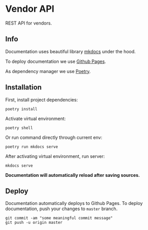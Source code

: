 # Vendor API

REST API for vendors.

## Info

Documentation uses beautiful library [mkdocs](https://squidfunk.github.io/mkdocs-material/) under the hood.

To deploy documentation we use [Github Pages](https://docs.github.com/en/enterprise-cloud@latest/pages/quickstart).

As dependency manager we use [Poetry](https://python-poetry.org/).


## Installation

First, install project dependencies:

```shell script
poetry install
```

Activate virtual environment:

```shell script
poetry shell
```

Or run command directly through current env:

```shell script
poetry run mkdocs serve
```

After activating virtual environment, run server:

```shell script
mkdocs serve
```

**Documentation will automatically reload after saving sources.**

## Deploy

Documentation automatically deploys to Github Pages. To deploy documentation, push your changes to `master` branch.

```shell script
git commit -am "some meaningful commit message"
git push -u origin master
```
